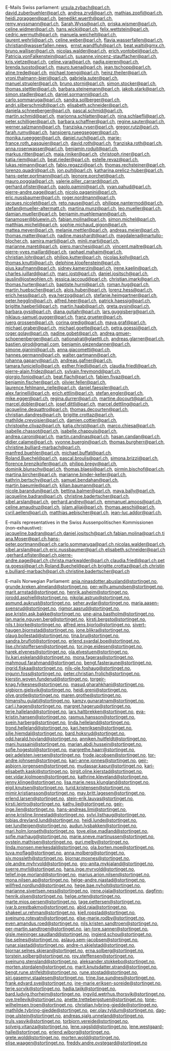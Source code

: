 E-Mails Swiss parliament:
ursula.zybach@parl.ch, david.zuberbuehler@parl.ch, andrea.zryd@parl.ch, mathias.zopfi@parl.ch, heidi.zgraggen@parl.ch, benedikt.wuerth@parl.ch, remy.wyssmann@parl.ch, Sarah.Wyss@parl.ch, priska.wismer@parl.ch, celine.widmer@parl.ch, hans.wicki@parl.ch, felix.wettstein@parl.ch, cedric.wermuth@parl.ch, manuela.weichelt@parl.ch, laurent.wehrli@parl.ch, celine.weber@parl.ch, flavia.wasserfallen@parl.ch, christian@wasserfallen.news,  ernst.wandfluh@parl.ch, beat.walti@gmx.ch, bruno.walliser@parl.ch, nicolas.walder@parl.ch, erich.vontobel@parl.ch, Patricia.vonFalkenstein@parl.ch, susanne.vincenz-stauffacher@parl.ch, kris.vietze@parl.ch, celine.vara@parl.ch, nadja.pieren@parl.ch, brenda.tuosto@parl.ch, mauro.tuena@parl.ch, jean.tschopp@parl.ch, aline.trede@parl.ch, michael.toengi@parl.ch, heinz.theiler@parl.ch, vroni.thalmann-bieri@parl.ch, gabriela.suter@parl.ch, manuel.strupler@parl.ch, bruno.storni@parl.ch, simon.stocker@parl.ch, thomas.stettler@parl.ch, barbara.steinemann@parl.ch, jakob.stark@parl.ch, simon.stadler@parl.ch, daniel.sormanni@parl.ch, carlo.sommaruga@parl.ch, sandra.sollberger@parl.ch, andri.silberschmidt@parl.ch, elisabeth.schneider@parl.ch, daniela.schneeberger@parl.ch, pascal.schmid@parl.ch, martin.schmid@parl.ch, marionna.schlatter@parl.ch, nina.schlaefli@parl.ch, peter.schilliger@parl.ch, barbara.schaffner@parl.ch, regine.sauter@parl.ch, werner.salzmann@parl.ch, franziska.ryser@parl.ch, gregor.rutz@parl.ch, farah.rumy@parl.ch, hansjoerg.rueegsegger@parl.ch, monika.rueegger@parl.ch, daniel.ruch@parl.ch, marie-france.roth_pasquier@parl.ch, david.roth@parl.ch, franziska.roth@parl.ch, anna.rosenwasser@parl.ch, benjamin.roduit@parl.ch, markus.ritter@parl.ch, maja.riniker@parl.ch, christoph.riner@parl.ch, katja.riem@parl.ch, beat.rieder@parl.ch, estelle.revaz@parl.ch, lukas.reimann@parl.ch, fabio.regazzi@parl.ch, thomas.rechsteiner@parl.ch, lorenzo.quadri@parl.ch, jon.pult@parl.ch, katharina.prelicz-huber@parl.ch, hans-peter.portmann@parl.ch, leonore.porchet@parl.ch, mauro.poggia@parl.ch, valerie.piller_carrard@parl.ch, gerhard.pfister@parl.ch, paolo.pamini@parl.ch, yvan.pahud@parl.ch, pierre-andre.page@parl.ch, nicolo.paganini@parl.ch, eric.nussbaumer@parl.ch, roger.nordmann@parl.ch, jacques.nicolet@parl.ch, reto.nause@parl.ch, philippe.nantermod@parl.ch, stefan@mueller-altermatt.ch, martina.munz@parl.ch, leo.mueller@parl.ch,  damian.mueller@parl.ch, benjamin.muehlemann@parl.ch, tianamoser@bluewin.ch, fabian.molina@parl.ch, simon.michel@parl.ch, matthias.michel@parl.ch, sophie.michaud_gigon@parl.ch, mattea.meyer@parl.ch, melanie.mettler@parl.ch, andreas.meier@parl.ch, thomas.matter@parl.ch, nadine.masshardt@parl.ch, magdalena@martullo-blocher.ch, samira.marti@parl.ch, minli.marti@parl.ch, marianne.maret@parl.ch, piero.marchesi@parl.ch, vincent.maitre@parl.ch, pierre-yves.maillard@parl.ch, raphael.mahaim@parl.ch, christian.lohr@parl.ch, philipp.kutter@parl.ch, nicolas.kolly@parl.ch, thomas.knutti@parl.ch, delphine.klopfenstein@parl.ch, pius.kaufmann@parl.ch, sidney.kamerzin@parl.ch, irene.kaelin@parl.ch, charles.juillard@parl.ch, marc.jost@parl.ch, daniel.jositsch@parl.ch, jauslin@jostwohlen.ch, jessica.jaccoud@parl.ch, christian.imark@parl.ch, thomas.hurter@parl.ch, baptiste.hurni@parl.ch, roman.hug@parl.ch, martin.huebscher@parl.ch, alois.huber@parl.ch, lorenz.hess@parl.ch, erich.hess@parl.ch, eva.herzog@parl.ch, stefanie.heimgartner@parl.ch, peter.hegglin@parl.ch, alfred.heer@parl.ch, patrick.haessig@parl.ch, brigitte.haeberli@parl.ch, martin.haab@parl.ch, greta.gysin@parl.ch, barbara.gysi@parl.ch, diana.gutjahr@parl.ch, lars.guggisberg@parl.ch, niklaus-samuel.gugger@parl.ch, franz.grueter@parl.ch, juerg.grossen@parl.ch, corina.gredig@parl.ch, maya.graf@parl.ch, michael.graber@parl.ch, michael.goette@parl.ch, petra.goessi@parl.ch, roger.golay@parl.ch, nadine.gobet@parl.ch, andrea.gmuer-schoenenberger@parl.ch, 	nationalrat@glaettli.ch, andreas.glarner@parl.ch, bastien.girod@gmail.com, benjamin.giezendanner@parl.ch, simone.gianini@parl.ch, anna.giacometti@parl.ch, hannes.germann@parl.ch, walter.gartmann@parl.ch, johanna.gapany@parl.ch, andreas.gafner@parl.ch, tamara.funiciello@parl.ch, esther.friedli@parl.ch, claudia.friedl@parl.ch, pierre-alain.fridez@parl.ch, sylvain.freymond@parl.ch, giorgio.fonio@parl.ch, beat.flach@parl.ch, fabien.fivaz@parl.ch, benjamin.fischer@parl.ch, olivier.feller@parl.ch, laurence.fehlmann_rielle@parl.ch, daniel.faessler@parl.ch, alex.farinelli@parl.ch, erich.ettlin@parl.ch, stefan.engler@parl.ch, mike.egger@parl.ch, regina.durrer@parl.ch, martine.docourt@parl.ch, marcel.dobler@parl.ch, josef.dittli@parl.ch, marcel.dettling@parl.ch, jacqueline.dequattro@parl.ch, thomas.decourten@parl.ch, christian.dandres@parl.ch, brigitte.crottaz@parl.ch, mathilde.crevoisier@parl.ch, damien.cottier@parl.ch, christophe.clivaz@parl.ch, katja.christ@parl.ch, marco.chiesa@parl.ch, isabelle.chassot@parl.ch, isabelle.chappuis@parl.ch, andrea.caroni@parl.ch, martin.candinas@parl.ch, hasan.candan@parl.ch, didier.calame@parl.ch, yvonne.buergin@parl.ch, thomas.burgherr@parl.ch, christine.bulliard-marbach@parl.ch, manfred.buehler@parl.ch, michael.buffat@parl.ch, Roland.Buechel@parl.ch, pascal.broulis@parl.ch, simona.brizzi@parl.ch, florence.brenzikofer@parl.ch, philipp.bregy@parl.ch, dominik.blunschy@parl.ch, thomas.blaesi@parl.ch, pirmin.bischof@parl.ch, martina.bircher@parl.ch, marianne.binder-keller@parl.ch, kathrin.bertschy@parl.ch, samuel.bendahan@parl.ch, martin.baeumle@parl.ch, kilian.baumann@parl.ch, nicole.barandun@parl.ch, bettina.balmer@parl.ch, maya.bally@parl.ch, jacqueline.badran@parl.ch, christine.badertscher@parl.ch, sibel.arslan@parl.ch, gerhard.andrey@parl.ch, emmanuel.amoos@parl.ch, celine.amaudruz@parl.ch, islam.alijaj@parl.ch, thomas.aeschi@parl.ch, cyril.aellen@parl.ch, matthias.aebischer@parl.ch, jean-luc.addor@parl.ch,

E-mails representatives in the Swiss Aussenpolitischen Kommissionen (non-exhaustive): jacqueline.badran@parl.ch,daniel.jositsch@parl.ch,fabian.molina@parl.ch,tiana.Moser@parl.ch,hans-peter.portmann@parl.ch,carlo.sommaruga@parl.ch,nicolas.walder@parl.ch,sibel.arslan@parl.ch,eric.nussbaumer@parl.ch,elisabeth.schneider@parl.ch,gerhard.pfister@parl.ch,pierre-andre.page@parl.ch,christa.markwalder@parl.ch,claudia.friedl@parl.ch,petra.goessi@parl.ch,Roland.Buechel@parl.ch,brigitte.crottaz@parl.ch,christine.bulliard-marbach@parl.ch,christine.badertscher@parl.ch

E-mails Norwegian Parliament: anja.ninasdotter.abusland@stortinget.no, grunde.kreken.almeland@stortinget.no, per-willy.amundsen@stortinget.no, marit.arnstad@stortinget.no, henrik.asheim@stortinget.no, jorodd.asphjell@stortinget.no, nikolai.astrup@stortinget.no, asmund.aukrust@stortinget.no, seher.aydar@stortinget.no, maria.aasen-svensrud@stortinget.no, rigmor.aasrud@stortinget.no, ase.kristin.ask.bakke@stortinget.no, une-aina.bastholm@stortinget.no, lan.marie.nguyen.berg@stortinget.no, kirsti.bergsto@stortinget.no, nils.t.bjorke@stortinget.no, alfred.jens.bjorlo@stortinget.no, sivert-haugen.bjornstad@stortinget.no, jone.blikra@stortinget.no, olaug.bollestad@stortinget.no, tina.bru@stortinget.no, sandra.bruflot@stortinget.no, erlend.svardal.boe@stortinget.no, lise.christoffersen@stortinget.no, tor.inge.eidesen@stortinget.no, harek.elvenes@stortinget.no, ola.elvestuen@stortinget.no, liv.kari.eskeland@stortinget.no, mona.fageras@stortinget.no, mahmoud.farahmand@stortinget.no, bengt.fasteraune@stortinget.no, ingrid.fiskaa@stortinget.no, nils-ole.foshaug@stortinget.no, ingunn.foss@stortinget.no, peter.christian.frolich@stortinget.no, kjerstin.woyen.funderud@stortinget.no, torgeir-knag.fylkesnes@stortinget.no, masud.gharahkhani@stortinget.no, sigbjorn.gjelsvik@stortinget.no, heidi.greni@stortinget.no, olve.grotle@stortinget.no, maren.grothe@stortinget.no, himanshu.gulati@stortinget.no, kamzy.gunaratnam@stortinget.no, carl.i.hagen@stortinget.no, margret.hagerup@stortinget.no, terje.halleland@stortinget.no, lars.haltbrekken@stortinget.no, eva-kristin.hansen@stortinget.no, rasmus.hansson@stortinget.no, svein.harberg@stortinget.no, linda.helleland@stortinget.no, trond.helleland@stortinget.no, kari.henriksen@stortinget.no, silje.hjemdal@stortinget.no, bard.hoksrud@stortinget.no, odd.harald.hovland@stortinget.no, anniken.huitfeldt@stortinget.no, mani.hussaini@stortinget.no, marian.abdi.hussein@stortinget.no, sofie.hogestol@stortinget.no, margrethe.haarr@stortinget.no, geir.adelsten.iversen@stortinget.no, frode.jacobsen@stortinget.no, tor-andre.johnsen@stortinget.no, kari-anne.jonnes@stortinget.no, geir-asbjorn.jorgensen@stortinget.no, mudassar.kapur@stortinget.no, kari-elisabeth.kaski@stortinget.no, birgit.oline.kjerstad@stortinget.no, per.vidar.kjolmoen@stortinget.no, kathrine.kleveland@stortinget.no, jenny.klinge@stortinget.no, lisa.marie.ness.klungland@stortinget.no, eigil.knutsen@stortinget.no, turid.kristensen@stortinget.no, mimir.kristjansson@stortinget.no, may.britt.lagesen@stortinget.no, erlend.larsen@stortinget.no, stein-erik.lauvas@stortinget.no, kirsti.leirtro@stortinget.no, kathy.lie@stortinget.no, geir-inge.lien@stortinget.no, hans-andreas.limi@stortinget.no, anne.kristine.linnestad@stortinget.no, sylvi.listhaug@stortinget.no, tobias.drevland.lund@stortinget.no, heidi.lunde@stortinget.no, per.lundteigen@stortinget.no, audun.lysbakken@stortinget.no, mari.holm.lonseth@stortinget.no, tove.elise.madland@stortinget.no, sofie.marhaug@stortinget.no, marie.sneve.martinussen@stortinget.no, oystein.mathisen@stortinget.no, guri.melby@stortinget.no, linda.monsen.merkesdal@stortinget.no, ola.borten.moe@stortinget.no, tuva.moflag@stortinget.no, anna.molberg@stortinget.no, siv.mossleth@stortinget.no, bjornar.moxnes@stortinget.no, ole.andre.myhrvold@stortinget.no, gro-anita.mykjaland@stortinget.no, sverre.myrli@stortinget.no, hans.inge.myrvold@stortinget.no, tellef.inge.morland@stortinget.no, marius.arion.nilsen@stortinget.no, mona.nilsen.ap@stortinget.no, helge-andre.njastad@stortinget.no, willfred.nordlund@stortinget.no, hege.bae.nyholt@stortinget.no, marianne.sivertsen.ness@stortinget.no, irene.ojala@stortinget.no, dagfinn-henrik.olsen@stortinget.no, helge.orten@stortinget.no, marte.mjos.persen@stortinget.no, tage.pettersen@stortinget.no, ivar.b.prestbakmo@stortinget.no, abid.raja@stortinget.no, shakeel.ur.rehman@stortinget.no, kjell.ropstad@stortinget.no, sveinung.rotevatn@stortinget.no, else-marie.rodby@stortinget.no, even.amandus.roed@stortinget.no, nils.kristen.sandtroen@stortinget.no, per-martin.sandtroen@stortinget.no, jan-tore.sanner@stortinget.no, gisle.meininger.saudland@stortinget.no, ingjerd.schou@stortinget.no, lise.selnes@stortinget.no, aslaug.sem-jacobsen@stortinget.no, runar.sjastad@stortinget.no, andre-n.skjelstad@stortinget.no, bjornar.selnes.skjeran@stortinget.no, erna.solberg@stortinget.no, torstein.solberg@stortinget.no, roy.steffensen@stortinget.no, sveinung.stensland@stortinget.no, aleksander.stokkebo@stortinget.no, morten.stordalen@stortinget.no, marit.knutsdatter.strand@stortinget.no, bengt.rune.strifeldt@stortinget.no, rune.stostad@stortinget.no, siri.gasemyr.staalesen@stortinget.no, trine.lise.sundnes@stortinget.no, frank.edvard.sve@stortinget.no, ine-marie.eriksen-soreide@stortinget.no, terje.sorvik@stortinget.no, hadia.tajik@stortinget.no, bard.ludvig.thorheim@stortinget.no, ingvild.wetrhus.thorsvik@stortinget.no, ove.trellevik@stortinget.no, anette.trettebergstuen@stortinget.no, tone-wilhelmsen.troen@stortinget.no, christian.tybring-gjedde@stortinget.no, mathilde.tybring-gjedde@stortinget.no, per.olav.tyldum@stortinget.no, dag-inge.ulstein@stortinget.no, andreas.sjalg.unneland@stortinget.no, truls.vasvik@stortinget.no, torbjorn.vereide@stortinget.no, solveig.vitanza@stortinget.no, lene.vagslid@stortinget.no, lene.westgaard-halle@stortinget.no, erlend.wiborg@stortinget.no, grete.wold@stortinget.no, morten.wold@stortinget.no, elise.waagen@stortinget.no, freddy.andre.ovstegard@stortinget.no
